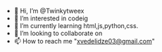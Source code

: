 - 👋 Hi, I’m @Twinkytweex
- 👀 I’m interested in codeig
- 🌱 I’m currently learning html,js,python,css.
- 💞️ I’m looking to collaborate on 
- 📫 How to reach me "xvedelidze03@gmail.com"

<!---
Twinkytweex/Twinkytweex is a ✨ special ✨ repository because its `README.md` (this file) appears on your GitHub profile.
You can click the Preview link to take a look at your changes.
--->

